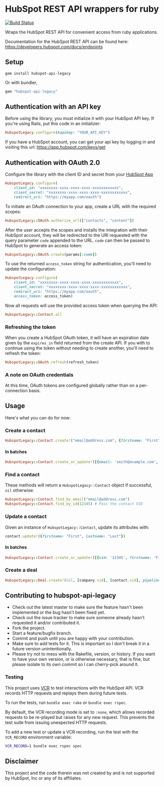 # HubSpot REST API wrappers for ruby

[![Build Status](https://travis-ci.org/adimichele/hubspot-api-legacy.svg?branch=v0-stable)](https://travis-ci.org/adimichele/hubspot-api-legacy)

Wraps the HubSpot REST API for convenient access from ruby applications.

Documentation for the HubSpot REST API can be found here: https://developers.hubspot.com/docs/endpoints

## Setup

    gem install hubspot-api-legacy

Or with bundler,

```ruby
gem "hubspot-api-legacy"
```

## Authentication with an API key

Before using the library, you must initialize it with your HubSpot API key. If you're using Rails, put this code in an initializer:

```ruby
HubspotLegacy.configure(hapikey: "YOUR_API_KEY")
```

If you have a HubSpot account, you can get your api key by logging in and visiting this url: https://app.hubspot.com/keys/get

## Authentication with OAuth 2.0

Configure the library with the client ID and secret from your [HubSpot App](https://developers.hubspot.com/docs/faq/how-do-i-create-an-app-in-hubspot)

```ruby
HubspotLegacy.configure(
    client_id: "xxxxxxxx-xxxx-xxxx-xxxx-xxxxxxxxxxxx",
    client_secret: "xxxxxxxx-xxxx-xxxx-xxxx-xxxxxxxxxxxx",
    redirect_uri: "https://myapp.com/oauth")
```

To initiate an OAuth connection to your app, create a URL with the required scopes:

```ruby
HubspotLegacy::OAuth.authorize_url(["contacts", "content"])
```

After the user accepts the scopes and installs the integration with their HubSpot account, they will be redirected to the URI requested with the query parameter `code` appended to the URL. `code` can then be passed to HubSpot to generate an access token:

```ruby
HubspotLegacy::OAuth.create(params[:code])
```

To use the returned `access_token` string for authentication, you'll need to update the configuration:

```ruby
HubspotLegacy.configure(
    client_id: "xxxxxxxx-xxxx-xxxx-xxxx-xxxxxxxxxxxx",
    client_secret: "xxxxxxxx-xxxx-xxxx-xxxx-xxxxxxxxxxxx",
    redirect_uri: "https://myapp.com/oauth",
    access_token: access_token)
```

Now all requests will use the provided access token when querying the API:

```ruby
HubspotLegacy::Contact.all
```

### Refreshing the token

When you create a HubSpot OAuth token, it will have an expiration date given by the `expires_in` field returned from the create API. If you with to continue using the token without needing to create another, you'll need to refresh the token:

```ruby
HubspotLegacy::OAuth.refresh(refresh_token)
```

### A note on OAuth credentials

At this time, OAuth tokens are configured globally rather than on a per-connection basis.

## Usage

Here's what you can do for now:

### Create a contact

```ruby
HubspotLegacy::Contact.create!("email@address.com", {firstname: "First", lastname: "Last"})
```

#### In batches

```ruby
HubspotLegacy::Contact.create_or_update!([{email: 'smith@example.com', firstname: 'First', lastname: 'Last'}])
```

### Find a contact

These methods will return a `HubspotLegacy::Contact` object if successful, `nil` otherwise:

```ruby
HubspotLegacy::Contact.find_by_email("email@address.com")
HubspotLegacy::Contact.find_by_id(12345) # Pass the contact VID
```

### Update a contact

Given an instance of `HubspotLegacy::Contact`, update its attributes with:

```ruby
contact.update!({firstname: "First", lastname: "Last"})
```

#### In batches

```ruby
HubspotLegacy::Contact.create_or_update!([{vid: '12345', firstname: 'First', lastname: 'Last'}])
```

### Create a deal

```ruby
HubspotLegacy::Deal.create!(nil, [company.vid], [contact.vid], pipeline: 'default', dealstage: 'initial_contact')
```

## Contributing to hubspot-api-legacy

* Check out the latest master to make sure the feature hasn't been implemented or the bug hasn't been fixed yet.
* Check out the issue tracker to make sure someone already hasn't requested it and/or contributed it.
* Fork the project.
* Start a feature/bugfix branch.
* Commit and push until you are happy with your contribution.
* Make sure to add tests for it. This is important so I don't break it in a future version unintentionally.
* Please try not to mess with the Rakefile, version, or history. If you want to have your own version, or is otherwise necessary, that is fine, but please isolate to its own commit so I can cherry-pick around it.

### Testing

This project uses [VCR] to test interactions with the HubSpot API.
VCR records HTTP requests and replays them during future tests.

To run the tests, run `bundle exec rake` or `bundle exec rspec`.

By default, the VCR recording mode is set to `:none`, which allows recorded
requests to be re-played but raises for any new request. This prevents the test
suite from issuing unexpected HTTP requests.

To add a new test or update a VCR recording, run the test with the `VCR_RECORD`
environment variable:

```sh
VCR_RECORD=1 bundle exec rspec spec
```

[VCR]: https://github.com/vcr/vcr

## Disclaimer

This project and the code therein was not created by and is not supported by HubSpot, Inc or any of its affiliates.

